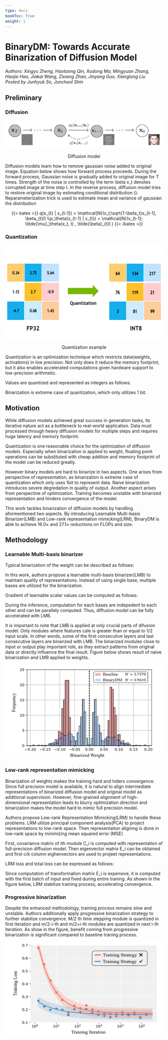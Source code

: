 ```yaml
---
type: docs
bookToc: True
weight: 1
---
```


# BinaryDM: Towards Accurate Binarization of Diffusion Model

*Authors: Xingyu Zheng, Haotaong Qin, Xudong Ma, Mingyuan Zhang, Haojie Hao, Jiakai Wang, Zixiang Zhao, Jinyang Guo, Xianglong Liu*  
*Posted by Junhyuk So, Juncheol Shin*

## **Preliminary**
### **Diffusion**
<p align="center">
  <img src="./diffusion.png" alt="."> 
</p>
<p align="center">
  Diffusion model
</p>
Diffusion models learn how to remove gaussian noise added to original image. 
Equation below shows how forward process proceeds. During the forward process, Gaussian noise is gradually added to original image for T times. Strength of the noise is controlled by the term \beta x_t denotes corrupted image at time step t.  
In the reverse process, diffusion model tries to restore original image by estimating conditional distribution (). Reparameterization trick is used to estimate mean and variance of gaussian the distribution  
<p align="center">
  {{< katex >}}
    q(x_{t} | x_{t-1}) = \mathcal{N}(x_t;\sqrt{1-\beta_t}x_{t-1}, \beta_{t}I) \\p_\theta(x_{t-1} | x_{t}) = \mathcal{N}(x_{t-1}; \tilde{\mu}_\theta(x_t, t) , \tilde{\beta}_{t}I )
  {{< /katex >}} 
</p>

### **Quantization**  
<p align="center">
  <img src="./quantization.png" alt="." width="500" height="300" > 
</p>
<p align="center">
  Quantization example
</p>
Quantization is an optimization technique which restricts data(weights, activations) in low precision. Not only does it reduce the memory footprint, but it also enables accelerated computations given hardware support to low-precision arithmetic.  

Values are quantized and represented as integers as follows:

Binarization is extreme case of quantization, which only utilizes 1 bit.

## **Motivation** 
While diffusion models achieved great success in generation tasks, its iterative nature act as a bottleneck to real-world application. Data must processed through heavy diffusion models for multiple steps and requires huge latency and memory footprint.

Quantization is one reasonable choice for the optimization of diffusion models. Especially when binarization is applied to weight, floating point operations can be substituted with cheap addition and memory footprint of the model can be reduced greatly. 

However binary models are hard to binarize in two aspects. One arises from perspective of representation, as binarization is extreme case of quantization which only uses 1bit to represent data. Naive binarization introduces severe degredation in quality of output. Another aspect arises from perspective of optimization. Training becomes unstable with binarized representation and hinders convergence of the model.

This work tackles binarization of diffusion models by handling aformentioned two aspects. By introducing Learnable Multi-basis Binarizer(LMB) and Low-rank representation mimicking(LRM), BinaryDM is able to achieve 16.0× and 27.1× reductions on FLOPs and size.  

## **Methodology**
### **Learnable Multi-basis binarizer**
Typical binarization of the weight can be described as follows:  

In this work, authors propose a learnable multi-basis binarizer(LMB) to maintain quality of representations. Instead of using single base, multiple bases are utilized for the binarization.  

Gradient of learnable scalar values can be computed as follows:  

During the inference, computation for each bases are indepedent to each other and can be parallely computed. Thus, diffusion model can be fully accelerated with LMB.  


It is important to note that LMB is applied at only crucial parts of difusion model. Only modules where features cale is greater than or equal to 1/2 input scale. In other words, some of the first consecutive layers and last consecutive layers are binarized with LMB. The binarized modules close to input or output play important role, as they extract patterns from original data or directly influence the final result.  Figure below shows result of naive binarization and LMB applied to weights.  
<p align="center">
  <img src="./lmb.png" alt="." width="500" height="300" > 
</p>

### **Low-rank representation mimicking**
Binarization of weights makes the training hard and hiders convergence. Since full precision model is available, it is natural to align intermediate representations of binarized diffusion model and original model as additional supervision. However, fine-grained alignment of high-dimensional representation leads to blurry optimization direction and binarization makes the model hard to mimic full precision model.   

Authors propose Low-rank Representation Mimicking(LRM) to handle these problems. LRM utilize principal component analysis(PCA) to project representations to low-rank space. Then representaiton aligning is done in low-rank space by minimizing mean squared error (MSE)  

First, covariance matrix of ith module C_i is computed with representation of full-precision diffusion model. Then eigenvector matrix E_i can be obtained and first c/k column eighenvectors are used to projeet representations.  

LRM loss and total loss can be expressed as follows:  

Since computation of transformation matrix E_i is expensive, it is computed with the first batch of input and fixed during entire traning. As shown in the figure below, LRM stabilize training process, accelerating convergence.  


### **Progressive binarization**
Despite the enhanced methodology, training process remains slow and unstable. Authors additionally apply progressive binarization strategy to further stabilize convergence. M/2 th time stepping module is quantized in first iteration and m/2-i-th and m/2+i-th modules are quantized in next i-th iteration. As show in the figure, benefit coming from progressive binarization is significant compared to baseline traning process.  
<p align="center">
  <img src="./progressive.png" alt="." width="500" height="300" > 
</p>
